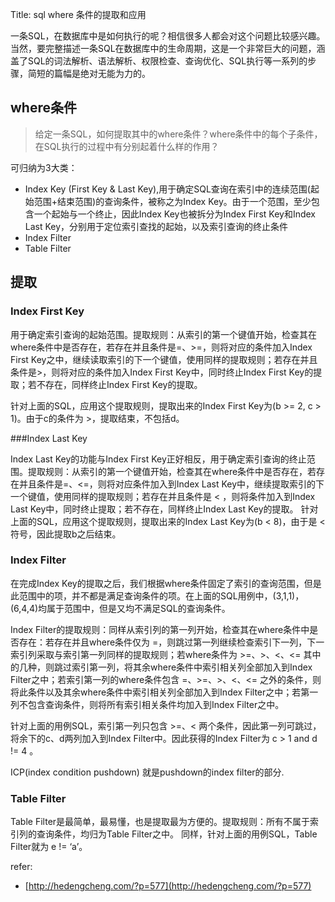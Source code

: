Title: sql where 条件的提取和应用

一条SQL，在数据库中是如何执行的呢？相信很多人都会对这个问题比较感兴趣。当然，要完整描述一条SQL在数据库中的生命周期，这是一个非常巨大的问题，涵盖了SQL的词法解析、语法解析、权限检查、查询优化、SQL执行等一系列的步骤，简短的篇幅是绝对无能为力的。

## where条件

>给定一条SQL，如何提取其中的where条件？where条件中的每个子条件，在SQL执行的过程中有分别起着什么样的作用？

可归纳为3大类：

- Index Key (First Key & Last Key),用于确定SQL查询在索引中的连续范围(起始范围+结束范围)的查询条件，被称之为Index Key。由于一个范围，至少包含一个起始与一个终止，因此Index Key也被拆分为Index First Key和Index Last Key，分别用于定位索引查找的起始，以及索引查询的终止条件
- Index Filter
- Table Filter

## 提取

### Index First Key
用于确定索引查询的起始范围。提取规则：从索引的第一个键值开始，检查其在where条件中是否存在，若存在并且条件是=、>=，则将对应的条件加入Index First Key之中，继续读取索引的下一个键值，使用同样的提取规则；若存在并且条件是>，则将对应的条件加入Index First Key中，同时终止Index First Key的提取；若不存在，同样终止Index First Key的提取。

针对上面的SQL，应用这个提取规则，提取出来的Index First Key为(b >= 2, c > 1)。由于c的条件为 >，提取结束，不包括d。

###Index Last Key

Index Last Key的功能与Index First Key正好相反，用于确定索引查询的终止范围。提取规则：从索引的第一个键值开始，检查其在where条件中是否存在，若存在并且条件是=、<=，则将对应条件加入到Index Last Key中，继续提取索引的下一个键值，使用同样的提取规则；若存在并且条件是 < ，则将条件加入到Index Last Key中，同时终止提取；若不存在，同样终止Index Last Key的提取。
针对上面的SQL，应用这个提取规则，提取出来的Index Last Key为(b < 8)，由于是 < 符号，因此提取b之后结束。

### Index Filter

在完成Index Key的提取之后，我们根据where条件固定了索引的查询范围，但是此范围中的项，并不都是满足查询条件的项。在上面的SQL用例中，(3,1,1)，(6,4,4)均属于范围中，但是又均不满足SQL的查询条件。

Index Filter的提取规则：同样从索引列的第一列开始，检查其在where条件中是否存在：若存在并且where条件仅为 =，则跳过第一列继续检查索引下一列，下一索引列采取与索引第一列同样的提取规则；若where条件为 >=、>、<、<= 其中的几种，则跳过索引第一列，将其余where条件中索引相关列全部加入到Index Filter之中；若索引第一列的where条件包含 =、>=、>、<、<= 之外的条件，则将此条件以及其余where条件中索引相关列全部加入到Index Filter之中；若第一列不包含查询条件，则将所有索引相关条件均加入到Index Filter之中。

针对上面的用例SQL，索引第一列只包含 >=、< 两个条件，因此第一列可跳过，将余下的c、d两列加入到Index Filter中。因此获得的Index Filter为 c > 1 and d != 4 。

ICP(index condition pushdown) 就是pushdown的index  filter的部分.

### Table Filter

Table Filter是最简单，最易懂，也是提取最为方便的。提取规则：所有不属于索引列的查询条件，均归为Table Filter之中。 同样，针对上面的用例SQL，Table Filter就为 e != ‘a’。

refer:

- [http://hedengcheng.com/?p=577](http://hedengcheng.com/?p=577)

